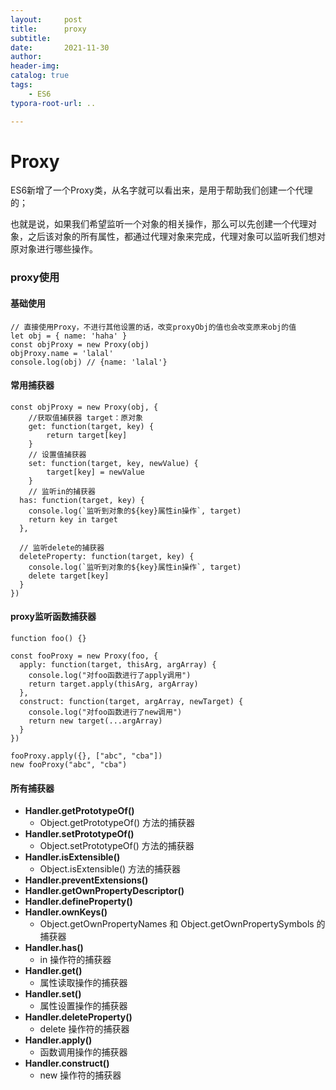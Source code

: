 ```yaml
---
layout:     post
title:      proxy
subtitle:  
date:       2021-11-30
author:     
header-img: 
catalog: true
tags:
    - ES6
typora-root-url: ..

---
```


# Proxy

ES6新增了一个Proxy类，从名字就可以看出来，是用于帮助我们创建一个代理的；

也就是说，如果我们希望监听一个对象的相关操作，那么可以先创建一个代理对象，之后该对象的所有属性，都通过代理对象来完成，代理对象可以监听我们想对原对象进行哪些操作。

### proxy使用

#### 基础使用

```
// 直接使用Proxy，不进行其他设置的话，改变proxyObj的值也会改变原来obj的值
let obj = { name: 'haha' }
const objProxy = new Proxy(obj)
objProxy.name = 'lalal'
console.log(obj) // {name: 'lalal'}
```

#### 常用捕获器

```
const objProxy = new Proxy(obj, {
	//获取值捕获器 target：原对象
	get: function(target, key) {
		return target[key]
	}
	// 设置值捕获器
	set: function(target, key, newValue) {
		target[key] = newValue
	}
	// 监听in的捕获器
  has: function(target, key) {
    console.log(`监听到对象的${key}属性in操作`, target)
    return key in target
  },

  // 监听delete的捕获器
  deleteProperty: function(target, key) {
    console.log(`监听到对象的${key}属性in操作`, target)
    delete target[key]
  }
})
```

#### proxy监听函数捕获器

```
function foo() {}

const fooProxy = new Proxy(foo, {
  apply: function(target, thisArg, argArray) {
    console.log("对foo函数进行了apply调用")
    return target.apply(thisArg, argArray)
  },
  construct: function(target, argArray, newTarget) {
    console.log("对foo函数进行了new调用")
    return new target(...argArray)
  }
})

fooProxy.apply({}, ["abc", "cba"])
new fooProxy("abc", "cba")
```

#### 所有捕获器

- **Handler.getPrototypeOf()**
  - Object.getPrototypeOf() 方法的捕获器
- **Handler.setPrototypeOf()**
  - Object.setPrototypeOf() 方法的捕获器
- **Handler.isExtensible()**
  - Object.isExtensible() 方法的捕获器
- **Handler.preventExtensions()**
- **Handler.getOwnPropertyDescriptor()**
- **Handler.defineProperty()**
- **Handler.ownKeys()**
  - Object.getOwnPropertyNames 和 Object.getOwnPropertySymbols 的捕获器
- **Handler.has()** 
  - in 操作符的捕获器
- **Handler.get()**
  - 属性读取操作的捕获器
- **Handler.set()**
  - 属性设置操作的捕获器
- **Handler.deleteProperty()**
  - delete 操作符的捕获器
- **Handler.apply()**
  - 函数调用操作的捕获器
- **Handler.construct()**
  - new 操作符的捕获器

